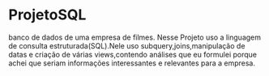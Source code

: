 # ProjetoSQL
 
banco de dados de uma empresa de filmes.
Nesse Projeto uso a linguagem de consulta estruturada(SQL).Nele uso subquery,joins,manipulação de datas e criação de várias views,contendo análises que eu formulei porque achei que seriam informações interessantes e relevantes para a empresa.
